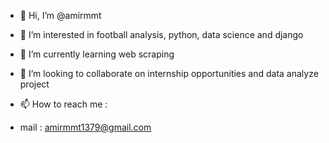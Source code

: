 - 👋 Hi, I’m @amirmmt
- 👀 I’m interested in football analysis, python, data science and django
- 🌱 I’m currently learning web scraping
- 💞️ I’m looking to collaborate on internship opportunities and data analyze project 
- 📫 How to reach me :

- mail : amirmmt1379@gmail.com
<!---
amirmmt/amirmmt is a ✨ special ✨ repository because its `README.md` (this file) appears on your GitHub profile.
You can click the Preview link to take a look at your changes.
--->
